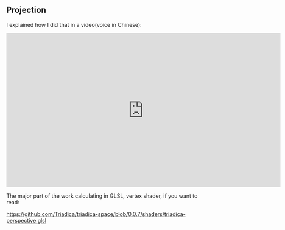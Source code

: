 ## Projection

I explained how I did that in a video(voice in Chinese):

<iframe width="720" height="405" frameborder="0" src="https://www.ixigua.com/iframe/7112760543974425118?autoplay=0" referrerpolicy="unsafe-url" allowfullscreen></iframe>

The major part of the work calculating in GLSL, vertex shader, if you want to read:

<https://github.com/Triadica/triadica-space/blob/0.0.7/shaders/triadica-perspective.glsl>
